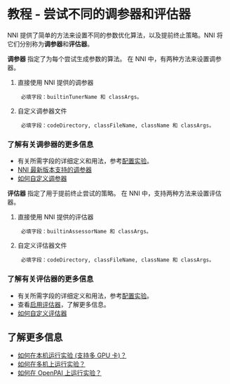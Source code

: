 # 教程 - 尝试不同的调参器和评估器

NNI 提供了简单的方法来设置不同的参数优化算法，以及提前终止策略。NNI 将它们分别称为**调参器**和**评估器**。

**调参器** 指定了为每个尝试生成参数的算法。 在 NNI 中，有两种方法来设置调参器。

1. 直接使用 NNI 提供的调参器
    
        必填字段：builtinTunerName 和 classArgs。 
        

2. 自定义调参器文件
    
        必填字段：codeDirectory, classFileName, className 和 classArgs。
        

### **了解有关调参器的更多信息**

* 有关所需字段的详细定义和用法，参考[配置实验](ExperimentConfig.md)。
* [NNI 最新版本支持的调参器](HowToChooseTuner.md)
* [如何自定义调参器](howto_2_CustomizedTuner.md)

**评估器** 指定了用于提前终止尝试的策略。 在 NNI 中，支持两种方法来设置评估器。

1. 直接使用 NNI 提供的评估器
    
        必填字段：builtinAssessorName 和 classArgs。 
        

2. 自定义评估器文件
    
        必填字段：codeDirectory, classFileName, className 和 classArgs。
        

### **了解有关评估器的更多信息**

* 有关所需字段的详细定义和用法，参考[配置实验](ExperimentConfig.md)。
* 查看[启用评估器](EnableAssessor.md)，了解更多信息。
* [如何自定义评估器](../examples/assessors/README.md)

## **了解更多信息**

* [如何在本机运行实验 (支持多 GPU 卡)？](tutorial_1_CR_exp_local_api.md)
* [如何在多机上运行实验？](tutorial_2_RemoteMachineMode.md)
* [如何在 OpenPAI 上运行实验？](PAIMode.md)